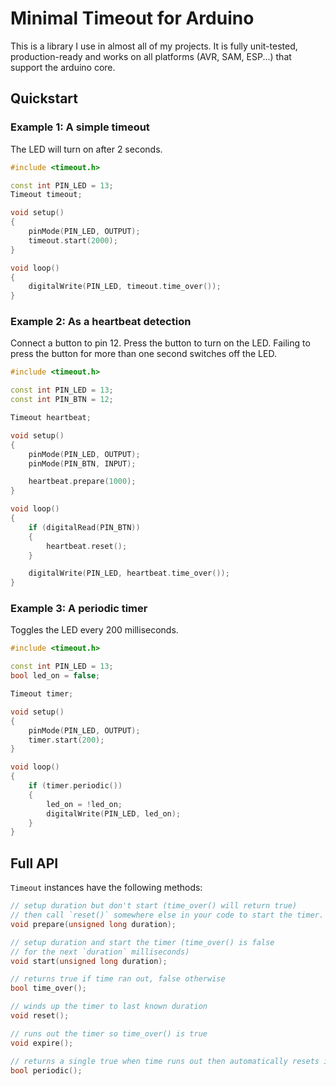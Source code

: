 # Minimal Timeout for Arduino

This is a library I use in almost all of my projects. It is fully unit-tested, production-ready and works on all platforms (AVR, SAM, ESP...) that support the arduino core.

## Quickstart

### Example 1: A simple timeout

The LED will turn on after 2 seconds.

```cpp
#include <timeout.h>

const int PIN_LED = 13;
Timeout timeout;

void setup()
{
    pinMode(PIN_LED, OUTPUT);
    timeout.start(2000);
}

void loop()
{
    digitalWrite(PIN_LED, timeout.time_over());
}
```

### Example 2: As a heartbeat detection

Connect a button to pin 12.
Press the button to turn on the LED.
Failing to press the button for more than one second switches off the LED.

```cpp
#include <timeout.h>

const int PIN_LED = 13;
const int PIN_BTN = 12;

Timeout heartbeat;

void setup()
{
    pinMode(PIN_LED, OUTPUT);
    pinMode(PIN_BTN, INPUT);

    heartbeat.prepare(1000);
}

void loop()
{
    if (digitalRead(PIN_BTN))
    {
        heartbeat.reset();
    }

    digitalWrite(PIN_LED, heartbeat.time_over());
}
```

### Example 3: A periodic timer

Toggles the LED every 200 milliseconds.

```cpp
#include <timeout.h>

const int PIN_LED = 13;
bool led_on = false;

Timeout timer;

void setup()
{
    pinMode(PIN_LED, OUTPUT);
    timer.start(200);
}

void loop()
{
    if (timer.periodic())
    {
        led_on = !led_on;
        digitalWrite(PIN_LED, led_on);
    }
}
```

## Full API

`Timeout` instances have the following methods:
```cpp
// setup duration but don't start (time_over() will return true)
// then call `reset()` somewhere else in your code to start the timer.
void prepare(unsigned long duration); 

// setup duration and start the timer (time_over() is false
// for the next `duration` milliseconds)
void start(unsigned long duration);   

// returns true if time ran out, false otherwise
bool time_over();

// winds up the timer to last known duration
void reset();

// runs out the timer so time_over() is true
void expire();

// returns a single true when time runs out then automatically resets itself
bool periodic();
```

